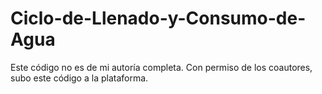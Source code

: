 # Ciclo-de-Llenado-y-Consumo-de-Agua
Este código no es de mi autoría completa. Con permiso de los coautores, subo este código a la plataforma.
